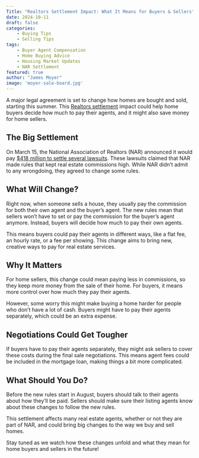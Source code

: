 ```yaml
---
Title: "Realtors Settlement Impact: What It Means for Buyers & Sellers"
date: 2024-10-11
draft: false
categories:
    - Buying Tips
    - Selling Tips
tags:
    - Buyer Agent Compensation
    - Home Buying Advice
    - Housing Market Updates
    - NAR Settlement
featured: true
author: "James Moyer"
image: 'moyer-sale-board.jpg'
---
```


A major legal agreement is set to change how homes are bought and sold, starting this summer. This [Realtors settlement](/how-nar-settlement-impacts-home-buyers-agents/) impact could help home buyers decide how much to pay their agents, and it might also save money for home sellers.

## The Big Settlement


On March 15, the National Association of Realtors (NAR) announced it would pay [$418 million to settle several lawsuits](https://www.nar.realtor/competition-in-real-estate/what-the-nar-settlement-means-for-home-buyers-and-sellers). These lawsuits claimed that NAR made rules that kept real estate commissions high. While NAR didn’t admit to any wrongdoing, they agreed to change some rules.

## What Will Change?

Right now, when someone sells a house, they usually pay the commission for both their own agent and the buyer’s agent. The new rules mean that sellers won’t have to set or pay the commission for the buyer’s agent anymore. Instead, buyers will decide how much to pay their own agents.

This means buyers could pay their agents in different ways, like a flat fee, an hourly rate, or a fee per showing. This change aims to bring new, creative ways to pay for real estate services.

## Why It Matters

For home sellers, this change could mean paying less in commissions, so they keep more money from the sale of their home. For buyers, it means more control over how much they pay their agents.

However, some worry this might make buying a home harder for people who don’t have a lot of cash. Buyers might have to pay their agents separately, which could be an extra expense.

## Negotiations Could Get Tougher

If buyers have to pay their agents separately, they might ask sellers to cover these costs during the final sale negotiations. This means agent fees could be included in the mortgage loan, making things a bit more complicated.

## What Should You Do?

Before the new rules start in August, buyers should talk to their agents about how they’ll be paid. Sellers should make sure their listing agents know about these changes to follow the new rules.

This settlement affects many real estate agents, whether or not they are part of NAR, and could bring big changes to the way we buy and sell homes.

Stay tuned as we watch how these changes unfold and what they mean for home buyers and sellers in the future!